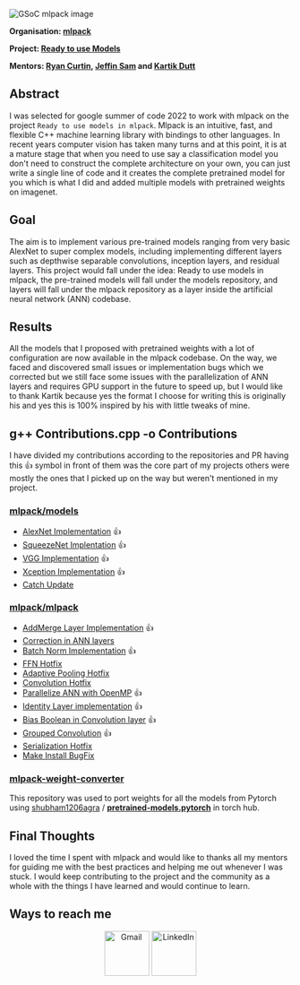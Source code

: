 
![GSoC mlpack image](./assets/gsoc-mlpack.png)

**Organisation: [mlpack](https://github.com/mlpack)**

**Project: [Ready to use Models](https://summerofcode.withgoogle.com/programs/2022/projects/ujTRUswo)**

**Mentors: [Ryan Curtin](https://github.com/rcurtin), [Jeffin Sam](https://github.com/jeffin143) and [Kartik Dutt](https://github.com/kartikdutt18)**

## Abstract

I was selected for google summer of code 2022 to work with mlpack on the project `Ready to use models in mlpack`. Mlpack is an intuitive, fast, and flexible C++ machine learning library with bindings to other languages. In recent years computer vision has taken many turns and at this point, it is at a mature stage that when you need to use say a classification model you don't need to construct the complete architecture on your own, you can just write a single line of code and it creates the complete pretrained model for you which is what I did and added multiple models with pretrained weights on imagenet. 

## Goal

The aim is to implement various pre-trained models ranging from very basic AlexNet to super complex models, including implementing different layers such as depthwise separable convolutions, inception layers, and residual layers. This project would fall under the idea: Ready to use models in mlpack, the pre-trained models will fall under the models repository, and layers will fall under the mlpack repository as a layer inside the artificial neural network (ANN) codebase.


## Results

All the models that I proposed with pretrained weights with a lot of configuration are now available in the mlpack codebase. On the way, we faced and discovered small issues or implementation bugs which we corrected but we still face some issues with the parallelization of ANN layers and requires GPU support in the future to speed up, but I would like to thank Kartik because yes the format I choose for writing this is originally his and yes this is 100% inspired by his with little tweaks of mine. 

## g++ Contributions.cpp -o Contributions

I have divided my contributions according to the repositories and PR having this 👍 symbol in front of them was the core part of my projects others were mostly the ones that I picked up on the way but weren't mentioned in my project.

### [mlpack/models](https://github.com/mlpack/models)

- [AlexNet Implementation](https://github.com/mlpack/models/pull/76) 👍
- [SqueezeNet Implentation](https://github.com/mlpack/models/pull/77) 👍
- [VGG Implementation](https://github.com/mlpack/models/pull/78) 👍
- [Xception Implementation](https://github.com/mlpack/models/pull/79) 👍
- [Catch Update](https://github.com/mlpack/models/pull/80)

### [mlpack/mlpack](https://github.com/mlpack/mlpack)

- [AddMerge Layer Implementation](https://github.com/mlpack/mlpack/pull/3224) 👍
- [Correction in ANN layers](https://github.com/mlpack/mlpack/pull/3229)
- [Batch Norm Implementation](https://github.com/mlpack/mlpack/pull/3231) 👍
- [FFN Hotfix](https://github.com/mlpack/mlpack/pull/3232)
- [Adaptive Pooling Hotfix](https://github.com/mlpack/mlpack/pull/3234)
- [Convolution Hotfix](https://github.com/mlpack/mlpack/pull/3236)
- [Parallelize ANN with OpenMP](https://github.com/mlpack/mlpack/pull/3240) 👍
- [Identity Layer implementation](https://github.com/mlpack/mlpack/pull/3242) 👍
- [Bias Boolean in Convolution layer](https://github.com/mlpack/mlpack/pull/3244) 👍
- [Grouped Convolution](https://github.com/mlpack/mlpack/pull/3247) 👍
- [Serialization Hotfix](https://github.com/mlpack/mlpack/pull/3252)
- [Make Install BugFix](https://github.com/mlpack/mlpack/pull/3257)

### [mlpack-weight-converter](https://github.com/shubham1206agra/mlpack-weight-converter)

This repository was used to port weights for all the models from Pytorch using [shubham1206agra](https://github.com/shubham1206agra) / **[pretrained-models.pytorch](https://github.com/shubham1206agra/pretrained-models.pytorch)** in torch hub.

## Final Thoughts

I loved the time I spent with mlpack and would like to thanks all my mentors  for guiding me with the best practices and helping me out whenever I was stuck. I would keep contributing to the project and the community as a whole with the things I have learned and would continue to learn.

## Ways to reach me

<p align="center">
  <a href="mailto:shubham.agra1206@gmail.com?subject = Hello from your GitHub README&body = Message"><img src="./assets/gmail.svg" height="80px" width="80px" alt="Gmail" ></a>
  <a href="https://www.linkedin.com/in/shubham-agrawal-113802180/"><img src="./assets/linkedIn.svg" height="80px" width="80px" alt="LinkedIn"></a>
</p>
